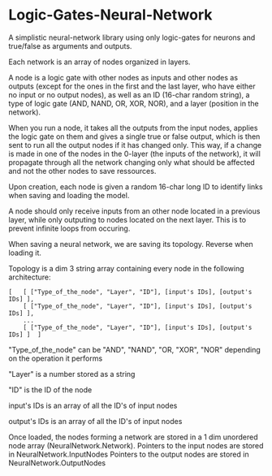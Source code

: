 # Logic-Gates-Neural-Network
A simplistic neural-network library using only logic-gates for neurons and true/false as arguments and outputs.

Each network is an array of nodes organized in layers.

A node is a logic gate with other nodes as inputs and other nodes as outputs (except for the ones in the first and the last layer,
who have either no input or no output nodes), as well as an ID (16-char random string), a type of logic gate (AND, NAND, OR, XOR, NOR),
and a layer (position in the network).

When you run a node, it takes all the outputs from the input nodes, applies the logic gate on them and gives a single
true or false output, which is then sent to run all the output nodes if it has changed only.
This way, if a change is made in one of the nodes in the 0-layer (the inputs of the network), it will
propagate through all the network changing only what should be affected and not the other nodes to save ressources.

Upon creation, each node is given a random 16-char long ID to identify links when saving and loading the model.

A node should only receive inputs from an other node located in a previous layer, while only outputing to nodes
located on the next layer. This is to prevent infinite loops from occuring.


When saving a neural network, we are saving its topology. Reverse when loading it.

Topology is a dim 3 string array containing every node in the following architecture:

	[	[ ["Type_of_the_node", "Layer", "ID"], [input's IDs], [output's IDs] ],
		[ ["Type_of_the_node", "Layer", "ID"], [input's IDs], [output's IDs] ],
		...
		[ ["Type_of_the_node", "Layer", "ID"], [input's IDs], [output's IDs] ]	]

"Type_of_the_node" can be "AND", "NAND", "OR, "XOR", "NOR" depending on the operation it performs

"Layer" is a number stored as a string

"ID" is the ID of the node

input's IDs is an array of all the ID's of input nodes

output's IDs is an array of all the ID's of input nodes


Once loaded, the nodes forming a network are stored in a 1 dim unordered node array (NeuralNetwork.Network).
Pointers to the input nodes are stored in NeuralNetwork.InputNodes
Pointers to the output nodes are stored in NeuralNetwork.OutputNodes
